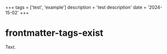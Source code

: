 +++
tags = ['test', 'example']
description = 'test description'
date = '2024-15-02'
+++

# frontmatter-tags-exist

Text.
